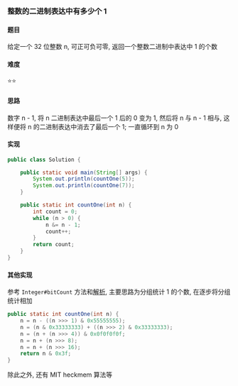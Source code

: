 ### 整数的二进制表达中有多少个 1

#### 题目
给定一个 32 位整数 n, 可正可负可零, 返回一个整数二进制中表达中 1 的个数

#### 难度
:star::star:

#### 思路
数字 n - 1, 将 n 二进制表达中最后一个 1 后的 0 变为 1, 然后将 n 与 n - 1 相与, 这样便将 n 的二进制表达中消去了最后一个 1; 一直循环到 n 为 0

#### 实现
```Java
public class Solution {

    public static void main(String[] args) {
        System.out.println(countOne(5));
        System.out.println(countOne(7));
    }

    public static int countOne(int n) {
        int count = 0;
        while (n > 0) {
            n &= n - 1;
            count++;
        }
        return count;
    }
}
```

#### 其他实现
参考 `Integer#bitCount` 方法和[解析](https://segmentfault.com/a/1190000015763941), 主要思路为分组统计 1 的个数, 在逐步将分组统计相加
```Java
public static int countOne(int n) {
    n = n - ((n >>> 1) & 0x55555555);
    n = (n & 0x33333333) + ((n >>> 2) & 0x33333333);
    n = (n + (n >>> 4)) & 0x0f0f0f0f;
    n = n + (n >>> 8);
    n = n + (n >>> 16);
    return n & 0x3f;
}
```
除此之外, 还有 MIT heckmem 算法等

